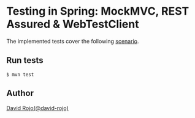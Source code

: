 # Testing in Spring: MockMVC, REST Assured & WebTestClient

The implemented tests cover the following [scenario](doc/scenario.md).

## Run tests

```
$ mvn test
```

## Author

[David Rojo(@david-rojo)](https://github.com/david-rojo)
